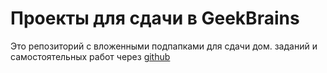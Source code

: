 # Проекты для сдачи в GeekBrains

Это репозиторий с вложенными подпапками для сдачи дом. заданий и самостоятельных работ через [github](https://github.com/)
